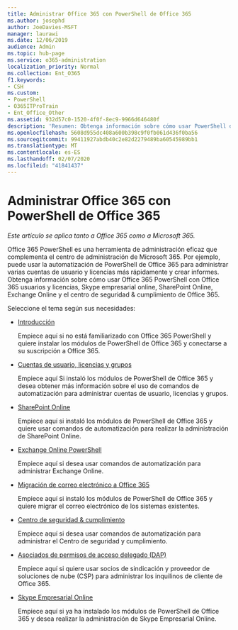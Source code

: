 ```yaml
---
title: Administrar Office 365 con PowerShell de Office 365
ms.author: josephd
author: JoeDavies-MSFT
manager: laurawi
ms.date: 12/06/2019
audience: Admin
ms.topic: hub-page
ms.service: o365-administration
localization_priority: Normal
ms.collection: Ent_O365
f1.keywords:
- CSH
ms.custom:
- PowerShell
- O365ITProTrain
- Ent_Office_Other
ms.assetid: 932d57c0-1520-4f0f-8ec9-9966d646480f
description: 'Resumen: Obtenga información sobre cómo usar PowerShell de Office 365 con usuarios y licencias de Office 365, Skype Empresarial Online, SharePoint Online, Exchange Online y el Centro de seguridad y cumplimiento de Office 365.'
ms.openlocfilehash: 5608d955dc408a600b398c9f0fb061d436f0ba56
ms.sourcegitcommit: 99411927abdb40c2e82d2279489ba60545989bb1
ms.translationtype: MT
ms.contentlocale: es-ES
ms.lasthandoff: 02/07/2020
ms.locfileid: "41841437"
---
```

# <a name="manage-office-365-with-office-365-powershell"></a>Administrar Office 365 con PowerShell de Office 365

*Este artículo se aplica tanto a Office 365 como a Microsoft 365.*

Office 365 PowerShell es una herramienta de administración eficaz que complementa el centro de administración de Microsoft 365. Por ejemplo, puede usar la automatización de PowerShell de Office 365 para administrar varias cuentas de usuario y licencias más rápidamente y crear informes. Obtenga información sobre cómo usar Office 365 PowerShell con Office 365 usuarios y licencias, Skype empresarial online, SharePoint Online, Exchange Online y el centro de seguridad & cumplimiento de Office 365.
  
Seleccione el tema según sus necesidades:
  
- [Introducción](getting-started-with-office-365-powershell.md)

    Empiece aquí si no está familiarizado con Office 365 PowerShell y quiere instalar los módulos de PowerShell de Office 365 y conectarse a su suscripción a Office 365.

- [Cuentas de usuario, licencias y grupos](manage-user-accounts-and-licenses-with-office-365-powershell.md)

    Empiece aquí Si instaló los módulos de PowerShell de Office 365 y desea obtener más información sobre el uso de comandos de automatización para administrar cuentas de usuario, licencias y grupos.

- [SharePoint Online](https://docs.microsoft.com/office365/enterprise/powershell/manage-sharepoint-online-with-office-365-powershell)

    Empiece aquí si instaló los módulos de PowerShell de Office 365 y quiere usar comandos de automatización para realizar la administración de SharePoint Online.

- [Exchange Online PowerShell](https://docs.microsoft.com/powershell/exchange/exchange-online/exchange-online-powershell)

    Empiece aquí si desea usar comandos de automatización para administrar Exchange Online.

- [Migración de correo electrónico a Office 365](use-powershell-for-email-migration-to-office-365.md)

    Empiece aquí si instaló los módulos de PowerShell de Office 365 y quiere migrar el correo electrónico de los sistemas existentes.

- [Centro de seguridad & cumplimiento](https://docs.microsoft.com/powershell/exchange/office-365-scc/office-365-scc-powershell)

    Empiece aquí si desea usar comandos de automatización para administrar el Centro de seguridad y cumplimiento.

- [Asociados de permisos de acceso delegado (DAP)](manage-office-365-with-windows-powershell-for-delegated-access-permissions-dap-p.md)

    Empiece aquí si quiere usar socios de sindicación y proveedor de soluciones de nube (CSP) para administrar los inquilinos de cliente de Office 365.

- [Skype Empresarial Online](manage-skype-for-business-online-with-office-365-powershell.md)

    Empiece aquí si ya ha instalado los módulos de PowerShell de Office 365 y desea realizar la administración de Skype Empresarial Online.
